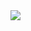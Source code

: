 <img src="https://capsule-render.vercel.app/api?type=waving&color=auto&height=150&section=header&text=Daepung%20GibHub!!&fontSize=75" /> 

